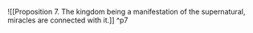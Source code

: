 ![[Proposition 7. The kingdom being a manifestation of the supernatural, miracles are connected with it.]] ^p7